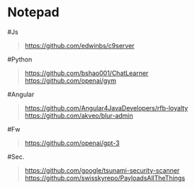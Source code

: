 # Notepad

#Js
>https://github.com/edwinbs/c9server


#Python
>https://github.com/bshao001/ChatLearner
>https://github.com/openai/gym

#Angular
>https://github.com/Angular4JavaDevelopers/rfb-loyalty
>https://github.com/akveo/blur-admin

#Fw
>https://github.com/openai/gpt-3

#Sec.
>https://github.com/google/tsunami-security-scanner
>https://github.com/swisskyrepo/PayloadsAllTheThings
